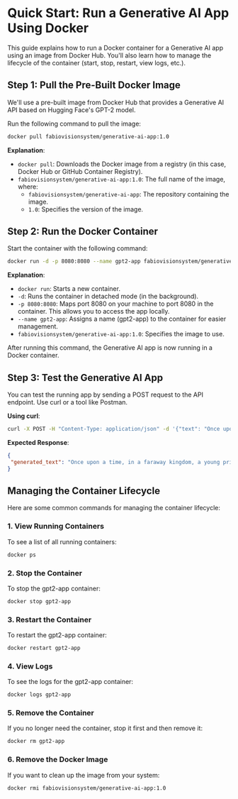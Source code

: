 # Quick Start: Run a Generative AI App Using Docker

This guide explains how to run a Docker container for a Generative AI app using an image from Docker Hub. You'll also learn how to manage the lifecycle of the container (start, stop, restart, view logs, etc.).

## Step 1: Pull the Pre-Built Docker Image

We'll use a pre-built image from Docker Hub that provides a Generative AI API based on Hugging Face's GPT-2 model.

Run the following command to pull the image:

```bash
docker pull fabiovisionsystem/generative-ai-app:1.0
```

**Explanation**:
- `docker pull`: Downloads the Docker image from a registry (in this case, Docker Hub or GitHub Container Registry).
- `fabiovisionsystem/generative-ai-app:1.0`: The full name of the image, where:
  - `fabiovisionsystem/generative-ai-app`: The repository containing the image.
  - `1.0`: Specifies the version of the image.

## Step 2: Run the Docker Container

Start the container with the following command:

```bash
docker run -d -p 8080:8080 --name gpt2-app fabiovisionsystem/generative-ai-app:1.0
```

**Explanation**:
- `docker run`: Starts a new container.
- `-d`: Runs the container in detached mode (in the background).
- `-p 8080:8080`: Maps port 8080 on your machine to port 8080 in the container. This allows you to access the app locally.
- `--name gpt2-app`: Assigns a name (gpt2-app) to the container for easier management.
- `fabiovisionsystem/generative-ai-app:1.0`: Specifies the image to use.

After running this command, the Generative AI app is now running in a Docker container.

## Step 3: Test the Generative AI App

You can test the running app by sending a POST request to the API endpoint. Use curl or a tool like Postman.

**Using curl**:
```bash
curl -X POST -H "Content-Type: application/json" -d '{"text": "Once upon a time"}' http://localhost:8080/generate
```

**Expected Response**:
```json
{
 "generated_text": "Once upon a time, in a faraway kingdom, a young prince discovered an ancient treasure..."
}
```

## Managing the Container Lifecycle

Here are some common commands for managing the container lifecycle:

### 1. View Running Containers

To see a list of all running containers:
```bash
docker ps
```

### 2. Stop the Container

To stop the gpt2-app container:
```bash
docker stop gpt2-app
```

### 3. Restart the Container

To restart the gpt2-app container:
```bash
docker restart gpt2-app
```

### 4. View Logs

To see the logs for the gpt2-app container:
```bash
docker logs gpt2-app
```

### 5. Remove the Container

If you no longer need the container, stop it first and then remove it:
```bash
docker rm gpt2-app
```

### 6. Remove the Docker Image

If you want to clean up the image from your system:
```bash
docker rmi fabiovisionsystem/generative-ai-app:1.0
```